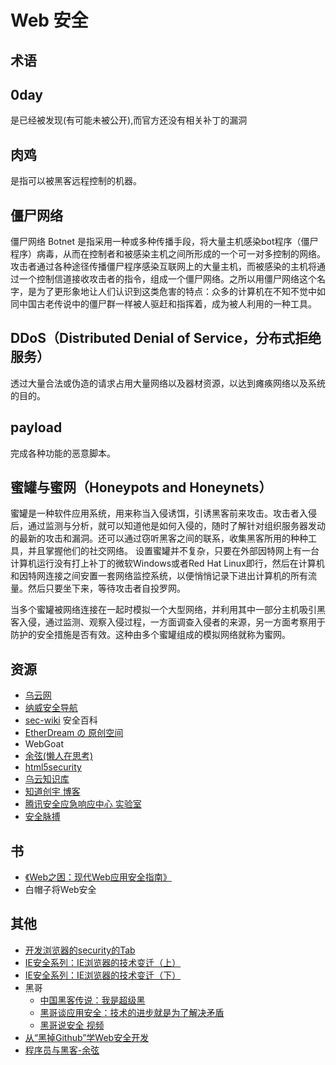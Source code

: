 # Web 安全

## 术语
## 0day
是已经被发现(有可能未被公开),而官方还没有相关补丁的漏洞

## 肉鸡
是指可以被黑客远程控制的机器。

## 僵尸网络
僵尸网络 Botnet 是指采用一种或多种传播手段，将大量主机感染bot程序（僵尸程序）病毒，从而在控制者和被感染主机之间所形成的一个可一对多控制的网络。 攻击者通过各种途径传播僵尸程序感染互联网上的大量主机，而被感染的主机将通过一个控制信道接收攻击者的指令，组成一个僵尸网络。之所以用僵尸网络这个名字，是为了更形象地让人们认识到这类危害的特点：众多的计算机在不知不觉中如同中国古老传说中的僵尸群一样被人驱赶和指挥着，成为被人利用的一种工具。

## DDoS（Distributed Denial of Service，分布式拒绝服务）
透过大量合法或伪造的请求占用大量网络以及器材资源，以达到瘫痪网络以及系统的目的。

## payload
完成各种功能的恶意脚本。

## 蜜罐与蜜网（Honeypots and Honeynets）
蜜罐是一种软件应用系统，用来称当入侵诱饵，引诱黑客前来攻击。攻击者入侵后，通过监测与分析，就可以知道他是如何入侵的，随时了解针对组织服务器发动的最新的攻击和漏洞。还可以通过窃听黑客之间的联系，收集黑客所用的种种工具，并且掌握他们的社交网络。 设置蜜罐并不复杂，只要在外部因特网上有一台计算机运行没有打上补丁的微软Windows或者Red Hat Linux即行，然后在计算机和因特网连接之间安置一套网络监控系统，以便悄悄记录下进出计算机的所有流量。然后只要坐下来，等待攻击者自投罗网。

当多个蜜罐被网络连接在一起时模拟一个大型网络，并利用其中一部分主机吸引黑客入侵，通过监测、观察入侵过程，一方面调查入侵者的来源，另一方面考察用于防护的安全措施是否有效。这种由多个蜜罐组成的模拟网络就称为蜜网。

## 资源
* [乌云网](http://www.wooyun.org/)
* [纳威安全导航](http://navisec.it/)
* [sec-wiki](http://www.sec-wiki.com/) 安全百科
* [EtherDream の 原创空间](http://www.cnblogs.com/index-html)
* WebGoat
* [余弦(懒人在思考)](http://evilcos.me/)
* [html5security](http://html5security.org/)
* [乌云知识库](http://drops.wooyun.org/)
* [知道创宇 博客](http://blog.knownsec.com/)
* [腾讯安全应急响应中心 实验室](http://security.tencent.com/index.php/opensource/all)
* [安全脉搏](http://www.secpulse.com/)

## 书
* [《Web之困：现代Web应用安全指南》](http://wenku.it168.com/d_001267004.shtml)
* 白帽子将Web安全

## 其他
* [开发浏览器的security的Tab](https://github.com/craigfrancis/dev-security)
* [IE安全系列：IE浏览器的技术变迁（上）](http://www.infoq.com/cn/articles/Internet-Explorer-Security1)
* [IE安全系列：IE浏览器的技术变迁（下）](http://www.infoq.com/cn/articles/Internet-Explorer-Security2)
* 黑哥
	* [中国黑客传说：我是超级黑](http://www1.taosay.net/index.php/2013/02/27/%e4%b8%ad%e5%9b%bd%e9%bb%91%e5%ae%a2%e4%bc%a0%e8%af%b4%ef%bc%9a%e6%88%91%e6%98%af%e8%b6%85%e7%ba%a7%e9%bb%91/)
	* [黑哥谈应用安全：技术的进步就是为了解决矛盾](http://www.infoq.com/cn/news/2014/02/superhei-on-security/%20)
	* [黑哥说安全 视频](https://github.com/iamjoel/web-security/issues/7)
* [从“黑掉Github”学Web安全开发](http://coolshell.cn/articles/11021.html)
* [程序员与黑客-余弦](http://www.infoq.com/cn/presentations/programmers-and-hackers)